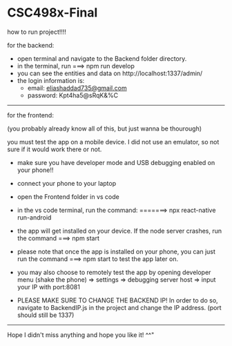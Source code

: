 # CSC498x-Final
how to run project!!!!


for the backend:

- open terminal and navigate to the Backend folder directory.
- in the terminal, run ===> npm run develop
- you can see the entities and data on http://localhost:1337/admin/
- the login information is: 
   - email: eliashaddad735@gmail.com
   - password: Kpt4ha5@sRqK&%C

--------------------------------------------------------

for the frontend:

(you probably already know all of this, but just wanna be thourough)

you must test the app on a mobile device. I did not use an emulator, so not sure if it would work there or not.

- make sure you have developer mode and USB debugging enabled on your phone!!
- connect your phone to your laptop
- open the Frontend folder in vs code
- in the vs code terminal, run the command: =======> npx react-native run-android
- the app will get installed on your device. If the node server crashes, run the command ===> npm start
- please note that once the app is installed on your phone, you can just run the command ===> npm start to test the app later on.
- you may also choose to remotely test the app by opening developer menu (shake the phone) => settings => debugging server host => input your IP with port:8081

- PLEASE MAKE SURE TO CHANGE THE BACKEND IP! In order to do so, navigate to BackendIP.js in the project and change the IP address. (port should still be 1337)

-----------------------------------------------------------

Hope I didn't miss anything and hope you like it! ^^"
